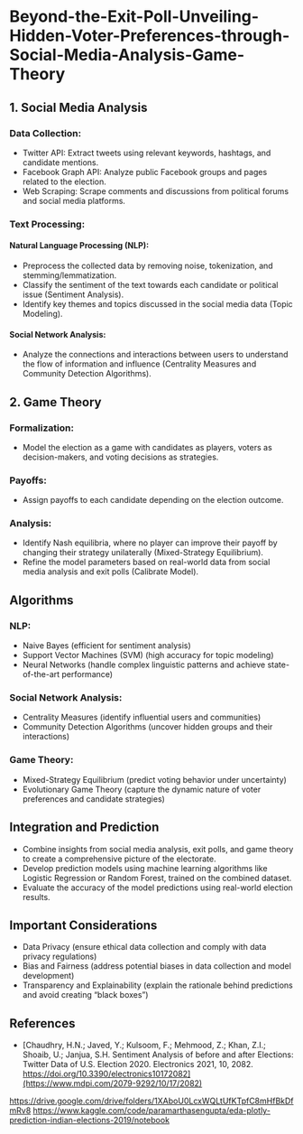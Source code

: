 # Beyond-the-Exit-Poll-Unveiling-Hidden-Voter-Preferences-through-Social-Media-Analysis-Game-Theory



## 1. Social Media Analysis

### Data Collection:

- Twitter API: Extract tweets using relevant keywords, hashtags, and candidate mentions.
- Facebook Graph API: Analyze public Facebook groups and pages related to the election.
- Web Scraping: Scrape comments and discussions from political forums and social media platforms.

### Text Processing:

#### Natural Language Processing (NLP):

- Preprocess the collected data by removing noise, tokenization, and stemming/lemmatization.
- Classify the sentiment of the text towards each candidate or political issue (Sentiment Analysis).
- Identify key themes and topics discussed in the social media data (Topic Modeling).

#### Social Network Analysis:

- Analyze the connections and interactions between users to understand the flow of information and influence (Centrality Measures and Community Detection Algorithms).

## 2. Game Theory

### Formalization:

- Model the election as a game with candidates as players, voters as decision-makers, and voting decisions as strategies.

### Payoffs:

- Assign payoffs to each candidate depending on the election outcome.

### Analysis:

- Identify Nash equilibria, where no player can improve their payoff by changing their strategy unilaterally (Mixed-Strategy Equilibrium).
- Refine the model parameters based on real-world data from social media analysis and exit polls (Calibrate Model).

## Algorithms

### NLP:

- Naive Bayes (efficient for sentiment analysis)
- Support Vector Machines (SVM) (high accuracy for topic modeling)
- Neural Networks (handle complex linguistic patterns and achieve state-of-the-art performance)

### Social Network Analysis:

- Centrality Measures (identify influential users and communities)
- Community Detection Algorithms (uncover hidden groups and their interactions)

### Game Theory:

- Mixed-Strategy Equilibrium (predict voting behavior under uncertainty)
- Evolutionary Game Theory (capture the dynamic nature of voter preferences and candidate strategies)

## Integration and Prediction

- Combine insights from social media analysis, exit polls, and game theory to create a comprehensive picture of the electorate.
- Develop prediction models using machine learning algorithms like Logistic Regression or Random Forest, trained on the combined dataset.
- Evaluate the accuracy of the model predictions using real-world election results.

## Important Considerations

- Data Privacy (ensure ethical data collection and comply with data privacy regulations)
- Bias and Fairness (address potential biases in data collection and model development)
- Transparency and Explainability (explain the rationale behind predictions and avoid creating “black boxes”)

## References
- [Chaudhry, H.N.; Javed, Y.; Kulsoom, F.; Mehmood, Z.; Khan, Z.I.; Shoaib, U.; Janjua, S.H. Sentiment Analysis of before and after Elections: Twitter Data of U.S. Election 2020. Electronics 2021, 10, 2082. https://doi.org/10.3390/electronics10172082](https://www.mdpi.com/2079-9292/10/17/2082)

https://drive.google.com/drive/folders/1XAboU0LcxWQLtUfKTpfC8mHfBkDfmRv8
https://www.kaggle.com/code/paramarthasengupta/eda-plotly-prediction-indian-elections-2019/notebook
